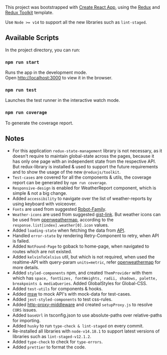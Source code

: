 This project was bootstrapped with [Create React App](https://github.com/facebook/create-react-app), using the [Redux](https://redux.js.org/) and [Redux Toolkit](https://redux-toolkit.js.org/) template.

Use `Node >= v14` to support all the new libraries such as `lint-staged`.
## Available Scripts

In the project directory, you can run:

### `npm run start`

Runs the app in the development mode.<br />
Open [http://localhost:3000](http://localhost:3000) to view it in the browser.

### `npm run test`

Launches the test runner in the interactive watch mode.

### `npm run coverage`

To generate the coverage report.

## Notes
  - For this application `redux-state-management` library is not necessary, as it doesn't require to maintain global-state across the pages, because it has only one page with an independent state from the respective API. But redux-library is installed & used to support the future requirements and to show the usage of the new `@reduxjs/toolkit`.
  - `Test-cases` are covered for all the components & utils, the coverage report can be generated by `npm run coverage`.
  - `Responsive-design` is enabled for WeatherReport component, which is simple & not a big change.
  - Added `accessibility` to navigate over the list of weather-reports by using keyboard with voiceover.
  - `Fonts` are used from suggested [Robot-Family](https://fonts.google.com/specimen/Roboto?selection.family=Roboto:400,700).
  - `Weather-icons` are used from suggested [gist-link](https://gist.github.com/interstellar-wormhole/f7bc42a3e59d0299bfa465e0652a634b). But weather icons can be used from [openweathermap](https://openweathermap.org/weather-conditions), according to the `response.list[index].weather[0].icon` values.
  - Added `loading-state` when fetching the data from [API](https://samples.openweathermap.org/data/2.5/forecast?q=M%C3%BCnchen,DE&appid=b6907d289e10d714a6e88b30761fae22).
  - Handled `error-state` by rendering Retry-Component to retry, when API is failed.
  - Added `NotFound-Page` to goback to home-page, when navigated to routes which are not existed.
  - Added `kelvinToCelsius` util, but which is not required, when used the realtime-API with query-param `units=metric`, refer [openweathermap](https://openweathermap.org/forecast5) for more details.
  - Added `styled-components` npm, and created `ThemProvider` with them which has `space, fontSizes, fontWeights, radii, shadows, palette, breakpoints & mediaQueries`. Added GlobalStyles for Global-CSS.
  - Added `test-utils` for components & hooks.
  - Added [msw](https://mswjs.io/) to mock API's with mock-data for test-cases.
  - Added `jest-styled-components` to test css-rules.
  - Added [http-proxy-middleware](https://github.com/chimurai/http-proxy-middleware) and created `setupProxy.js` to resolve `CORS` issues.
  - Added `baseUrl` in tsconfig.json to use absolute-paths over relative-paths for importing.
  - Added `husky` to run `type-check & lint-staged` on every commit.
  - Re-installed all libraries with `node-v14.18.1` to support latest versions of libraries such as `lint-staged-v12.1.2`.
  - Added `type-check` to check for `type-errors`.
  - Added `prettier` to format the code.


